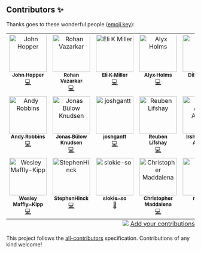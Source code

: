 ## Contributors ✨

Thanks goes to these wonderful people ([emoji key](https://allcontributors.org/docs/en/emoji-key)):

<!-- ALL-CONTRIBUTORS-LIST:START - Do not remove or modify this section -->
<!-- prettier-ignore-start -->
<!-- markdownlint-disable -->
<table>
  <tbody>
    <tr>
      <td align="center" valign="top" width="14.28%"><a href="http://binaryreverie.com/"><img src="https://avatars.githubusercontent.com/u/25071?v=4?s=100" width="100px;" alt="John Hopper"/><br /><sub><b>John Hopper</b></sub></a><br /><a href="https://github.com/SpecterOps/BloodHound/commits?author=zinic" title="Code">💻</a></td>
      <td align="center" valign="top" width="14.28%"><a href="https://blog.cptjesus.com/"><img src="https://avatars.githubusercontent.com/u/5720446?v=4?s=100" width="100px;" alt="Rohan Vazarkar"/><br /><sub><b>Rohan Vazarkar</b></sub></a><br /><a href="https://github.com/SpecterOps/BloodHound/commits?author=rvazarkar" title="Code">💻</a></td>
      <td align="center" valign="top" width="14.28%"><a href="https://bloodhoundenterprise.io/"><img src="https://avatars.githubusercontent.com/u/1761629?v=4?s=100" width="100px;" alt="Eli K Miller"/><br /><sub><b>Eli K Miller</b></sub></a><br /><a href="https://github.com/SpecterOps/BloodHound/commits?author=elikmiller" title="Code">💻</a></td>
      <td align="center" valign="top" width="14.28%"><a href="https://superlinkx.dev/"><img src="https://avatars.githubusercontent.com/u/466326?v=4?s=100" width="100px;" alt="Alyx Holms"/><br /><sub><b>Alyx Holms</b></sub></a><br /><a href="https://github.com/SpecterOps/BloodHound/commits?author=superlinkx" title="Code">💻</a></td>
      <td align="center" valign="top" width="14.28%"><a href="https://github.com/ddlees"><img src="https://avatars.githubusercontent.com/u/8984872?v=4?s=100" width="100px;" alt="Dillon Lees"/><br /><sub><b>Dillon Lees</b></sub></a><br /><a href="https://github.com/SpecterOps/BloodHound/commits?author=ddlees" title="Code">💻</a></td>
      <td align="center" valign="top" width="14.28%"><a href="https://codybentley.dev/"><img src="https://avatars.githubusercontent.com/u/6968902?v=4?s=100" width="100px;" alt="Cody Bentley"/><br /><sub><b>Cody Bentley</b></sub></a><br /><a href="https://github.com/SpecterOps/BloodHound/commits?author=codydbentley" title="Code">💻</a></td>
      <td align="center" valign="top" width="14.28%"><a href="https://github.com/brandonshearin"><img src="https://avatars.githubusercontent.com/u/23143242?v=4?s=100" width="100px;" alt="brandonshearin"/><br /><sub><b>brandonshearin</b></sub></a><br /><a href="https://github.com/SpecterOps/BloodHound/commits?author=brandonshearin" title="Code">💻</a></td>
    </tr>
    <tr>
      <td align="center" valign="top" width="14.28%"><a href="https://www.twitter.com/_wald0"><img src="https://avatars.githubusercontent.com/u/842644?v=4?s=100" width="100px;" alt="Andy Robbins"/><br /><sub><b>Andy Robbins</b></sub></a><br /><a href="https://github.com/SpecterOps/BloodHound/commits?author=andyrobbins" title="Code">💻</a></td>
      <td align="center" valign="top" width="14.28%"><a href="https://github.com/JonasBK"><img src="https://avatars.githubusercontent.com/u/12843299?v=4?s=100" width="100px;" alt="Jonas Bülow Knudsen"/><br /><sub><b>Jonas Bülow Knudsen</b></sub></a><br /><a href="https://github.com/SpecterOps/BloodHound/commits?author=JonasBK" title="Code">💻</a></td>
      <td align="center" valign="top" width="14.28%"><a href="https://github.com/joshgantt"><img src="https://avatars.githubusercontent.com/u/29784250?v=4?s=100" width="100px;" alt="joshgantt"/><br /><sub><b>joshgantt</b></sub></a><br /><a href="https://github.com/SpecterOps/BloodHound/commits?author=joshgantt" title="Code">💻</a></td>
      <td align="center" valign="top" width="14.28%"><a href="https://github.com/computator"><img src="https://avatars.githubusercontent.com/u/3962958?v=4?s=100" width="100px;" alt="Reuben Lifshay"/><br /><sub><b>Reuben Lifshay</b></sub></a><br /><a href="https://github.com/SpecterOps/BloodHound/commits?author=computator" title="Code">💻</a></td>
      <td align="center" valign="top" width="14.28%"><a href="https://github.com/irshadaj"><img src="https://avatars.githubusercontent.com/u/24904109?v=4?s=100" width="100px;" alt="Irshad Ajmal Ahmed"/><br /><sub><b>Irshad Ajmal Ahmed</b></sub></a><br /><a href="https://github.com/SpecterOps/BloodHound/commits?author=irshadaj" title="Code">💻</a></td>
      <td align="center" valign="top" width="14.28%"><a href="http://jmbarnett.net/"><img src="https://avatars.githubusercontent.com/u/885166?v=4?s=100" width="100px;" alt="James Barnett"/><br /><sub><b>James Barnett</b></sub></a><br /><a href="https://github.com/SpecterOps/BloodHound/commits?author=juggernot325" title="Code">💻</a></td>
      <td align="center" valign="top" width="14.28%"><a href="https://ulises.io/"><img src="https://avatars.githubusercontent.com/u/16910931?v=4?s=100" width="100px;" alt="Ulises Rangel"/><br /><sub><b>Ulises Rangel</b></sub></a><br /><a href="https://github.com/SpecterOps/BloodHound/commits?author=urangel" title="Code">💻</a></td>
    </tr>
    <tr>
      <td align="center" valign="top" width="14.28%"><a href="https://www.wesmk.com/"><img src="https://avatars.githubusercontent.com/u/16313351?v=4?s=100" width="100px;" alt="Wesley Maffly-Kipp"/><br /><sub><b>Wesley Maffly-Kipp</b></sub></a><br /><a href="https://github.com/SpecterOps/BloodHound/commits?author=maffkipp" title="Code">💻</a></td>
      <td align="center" valign="top" width="14.28%"><a href="https://github.com/StephenHinck"><img src="https://avatars.githubusercontent.com/u/12970156?v=4?s=100" width="100px;" alt="StephenHinck"/><br /><sub><b>StephenHinck</b></sub></a><br /><a href="https://github.com/SpecterOps/BloodHound/commits?author=StephenHinck" title="Code">💻</a></td>
      <td align="center" valign="top" width="14.28%"><a href="https://github.com/slokie-so"><img src="https://avatars.githubusercontent.com/u/140854032?v=4?s=100" width="100px;" alt="slokie-so"/><br /><sub><b>slokie-so</b></sub></a><br /><a href="#projectManagement-slokie-so" title="Project Management">📆</a></td>
      <td align="center" valign="top" width="14.28%"><a href="http://www.chrismaddalena.com/"><img src="https://avatars.githubusercontent.com/u/10526228?v=4?s=100" width="100px;" alt="Christopher Maddalena"/><br /><sub><b>Christopher Maddalena</b></sub></a><br /><a href="https://github.com/SpecterOps/BloodHound/commits?author=chrismaddalena" title="Code">💻</a></td>
      <td align="center" valign="top" width="14.28%"><a href="https://github.com/nodauf"><img src="https://avatars.githubusercontent.com/u/7670696?v=4?s=100" width="100px;" alt="nodauf"/><br /><sub><b>nodauf</b></sub></a><br /><a href="https://github.com/SpecterOps/BloodHound/commits?author=nodauf" title="Code">💻</a></td>
      <td align="center" valign="top" width="14.28%"><a href="https://github.com/exploide"><img src="https://avatars.githubusercontent.com/u/5670236?v=4?s=100" width="100px;" alt="exploide"/><br /><sub><b>exploide</b></sub></a><br /><a href="https://github.com/SpecterOps/BloodHound/commits?author=exploide" title="Code">💻</a></td>
    </tr>
  </tbody>
  <tfoot>
    <tr>
      <td align="center" size="13px" colspan="7">
        <img src="https://raw.githubusercontent.com/all-contributors/all-contributors-cli/1b8533af435da9854653492b1327a23a4dbd0a10/assets/logo-small.svg">
          <a href="https://all-contributors.js.org/docs/en/bot/usage">Add your contributions</a>
        </img>
      </td>
    </tr>
  </tfoot>
</table>

<!-- markdownlint-restore -->
<!-- prettier-ignore-end -->

<!-- ALL-CONTRIBUTORS-LIST:END -->

This project follows the [all-contributors](https://github.com/all-contributors/all-contributors) specification. Contributions of any kind welcome!
